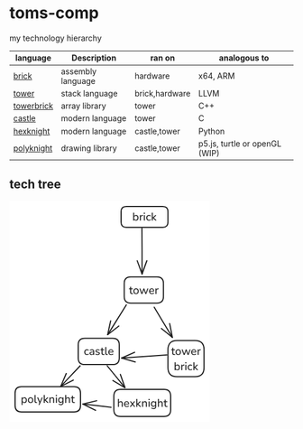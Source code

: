 # toms-comp
my technology hierarchy

|language| Description | ran on | analogous to |
| - | - | - | - |
| [brick](brick.md) | assembly language | hardware | x64, ARM |
| [tower](tower.md) | stack language | brick,hardware | LLVM |
| [towerbrick](towerbrick.md) | array library | tower| C++ |
| [castle](castle.md) | modern language | tower | C |
| [hexknight](hexknight.md)| modern language | castle,tower| Python | 
| [polyknight](polyknight.md) | drawing library | castle,tower | p5.js, turtle or openGL (WIP) | 

## tech tree

![alt text](tech_tree.png)
